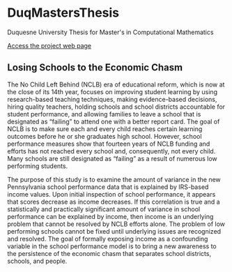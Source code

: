 # DuqMastersThesis
Duquesne University Thesis for Master's in Computational Mathematics

<a href="https://lisaover.github.io/DuqMastersThesis/" target="_blank">Access the project web page</a>


## Losing Schools to the Economic Chasm

The No Child Left Behind (NCLB) era of educational reform, which is now at the close of its 14th year, focuses on improving student learning by using research-based teaching techniques, making evidence-based decisions, hiring quality teachers, holding schools and school districts accountable for student performance, and allowing families to leave a school that is designated as “failing” to attend one with a better report card. The goal of NCLB is to make sure each and every child reaches certain learning outcomes before he or she graduates high school. However, school performance measures show that fourteen years of NCLB funding and efforts has not reached every school and, consequently, not every child. Many schools are still designated as “failing” as a result of numerous low performing students.

The purpose of this study is to examine the amount of variance in the new Pennsylvania school performance data that is explained by IRS-based income values. Upon initial inspection of school performance, it appears that scores decrease as income decreases. If this correlation is true and a statistically and practically significant amount of variance in school performance can be explained by income, then income is an underlying problem that cannot be resolved by NCLB efforts alone. The problem of low performing schools cannot be fixed until underlying issues are recognized and resolved. The goal of formally exposing income as a confounding variable in the school performance model is to bring a new awareness to the persistence of the economic chasm that separates school districts, schools, and people.
